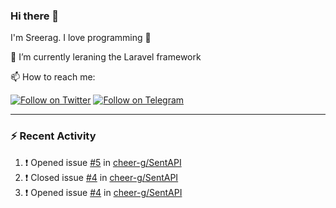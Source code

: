 ### Hi there 👋

I'm Sreerag. I love programming :raised_hands: 

🔭 I’m currently leraning the Laravel framework

📫 How to reach me:

[![Follow on Twitter](https://img.shields.io/badge/--twitter?label=Twitter&logo=Twitter&style=social)](https://twitter.com/cheerG__)
[![Follow on Telegram](https://patrolavia.github.io/telegram-badge/chat.png)](https://t.me/cheerG)

---

### :zap: Recent Activity

<!--START_SECTION:activity-->
1. ❗️ Opened issue [#5](https://github.com/cheer-g/SentAPI/issues/5) in [cheer-g/SentAPI](https://github.com/cheer-g/SentAPI)
2. ❗️ Closed issue [#4](https://github.com/cheer-g/SentAPI/issues/4) in [cheer-g/SentAPI](https://github.com/cheer-g/SentAPI)
3. ❗️ Opened issue [#4](https://github.com/cheer-g/SentAPI/issues/4) in [cheer-g/SentAPI](https://github.com/cheer-g/SentAPI)
<!--END_SECTION:activity-->

